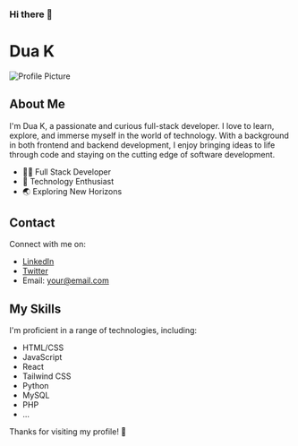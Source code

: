 ### Hi there 👋

<!--
**Douaekanjaa/Douaekanjaa** is a ✨ _special_ ✨ repository because its `README.md` (this file) appears on your GitHub profile.

Here are some ideas to get you started:

- 🔭 I’m currently working on ...
- 🌱 I’m currently learning ...
- 👯 I’m looking to collaborate on ...
- 🤔 I’m looking for help with ...
- 💬 Ask me about ...
- 📫 How to reach me: ...
- 😄 Pronouns: ...
- ⚡ Fun fact: ...
-->
# Dua K

![Profile Picture](your-profile-picture-url)

## About Me

I'm Dua K, a passionate and curious full-stack developer. I love to learn, explore, and immerse myself in the world of technology. With a background in both frontend and backend development, I enjoy bringing ideas to life through code and staying on the cutting edge of software development.

- 👩‍💻 Full Stack Developer
- 🚀 Technology Enthusiast
- 🌏 Exploring New Horizons

## Contact

Connect with me on:

- [LinkedIn](https://www.linkedin.com/in/yourusername)
- [Twitter](https://twitter.com/yourusername)
- Email: your@email.com

## My Skills

I'm proficient in a range of technologies, including:

- HTML/CSS
- JavaScript
- React
- Tailwind CSS
- Python
- MySQL
- PHP
- ...



Thanks for visiting my profile! 🚀
